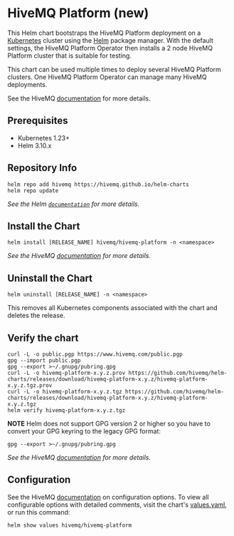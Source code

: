 # HiveMQ Platform (new)

This Helm chart bootstraps the HiveMQ Platform deployment on a [Kubernetes](http://kubernetes.io) cluster using the [Helm](https://helm.sh) package manager. With the default settings, the HiveMQ Platform Operator then installs a 2 node HiveMQ Platform cluster that is suitable for testing. 

This chart can be used multiple times to deploy several HiveMQ Platform clusters. One HiveMQ Platform Operator can manage many HiveMQ deployments.

See the HiveMQ [documentation](https://docs.hivemq.com/hivemq-platform-operator/) for
more details.

## Prerequisites

- Kubernetes 1.23+
- Helm 3.10.x

## Repository Info

```console
helm repo add hivemq https://hivemq.github.io/helm-charts
helm repo update
```

_See the Helm [`documentation`](https://helm.sh/docs/helm/helm_repo/) for more details._

## Install the Chart

```console
helm install [RELEASE_NAME] hivemq/hivemq-platform -n <namespace>
```

_See the HiveMQ [documentation](https://docs.hivemq.com/hivemq-platform-operator/) for more details._

## Uninstall the Chart

```console
helm uninstall [RELEASE_NAME] -n <namespace>
```

This removes all Kubernetes components associated with the chart and deletes the release.

## Verify the chart

```console
curl -L -o public.pgp https://www.hivemq.com/public.pgp
gpg --import public.pgp
gpg --export >~/.gnupg/pubring.gpg
curl -L -o hivemq-platform-x.y.z.prov https://github.com/hivemq/helm-charts/releases/download/hivemq-platform-x.y.z/hivemq-platform-x.y.z.tgz.prov
curl -L -o hivemq-platform-x.y.z.tgz https://github.com/hivemq/helm-charts/releases/download/hivemq-platform-x.y.z/hivemq-platform-x.y.z.tgz
helm verify hivemq-platform-x.y.z.tgz
```

**NOTE** Helm does not support GPG version 2 or higher so you have to convert your GPG keyring to the legacy GPG format:
```shell
gpg --export >~/.gnupg/pubring.gpg
```
_See the HiveMQ [documentation](https://docs.hivemq.com/hivemq-platform-operator/) for more details._

## Configuration

See the HiveMQ [documentation](https://docs.hivemq.com/hivemq-platform-operator/) on configuration options. To view all configurable options with detailed comments, visit the chart's [values.yaml](https://github.com/hivemq/helm-charts/blog/master/charts/hivemq-platform/values.yaml), or run this command:

```console
helm show values hivemq/hivemq-platform
```
